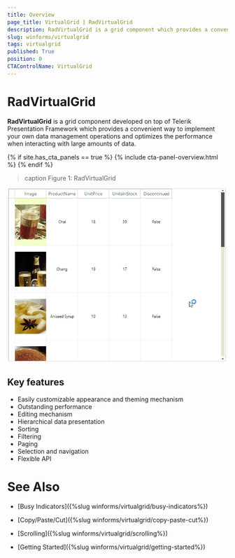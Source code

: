 ```yaml
---
title: Overview
page_title: VirtualGrid | RadVirtualGrid
description: RadVirtualGrid is a grid component which provides a convenient way to implement your own data management operations and optimizes the performance.
slug: winforms/virtualgrid
tags: virtualgrid
published: True
position: 0
CTAControlName: VirtualGrid
---
```


# RadVirtualGrid

__RadVirtualGrid__ is a grid component developed on top of Telerik Presentation Framework which provides a convenient way to implement your own data management operations and optimizes the performance when interacting with large amounts of data.

{% if site.has_cta_panels == true %}
{% include cta-panel-overview.html %}
{% endif %}

>caption Figure 1: RadVirtualGrid
 
![virtualgrid-overview 001](images/virtualgrid-overview001.gif)

## Key features

* Easily customizable appearance and theming mechanism
* Outstanding performance
* Editing mechanism
* Hierarchical data presentation
* Sorting
* Filtering
* Paging
* Selection and navigation
* Flexible API 

# See Also
* [Busy Indicators]({%slug winforms/virtualgrid/busy-indicators%})

* [Copy/Paste/Cut]({%slug winforms/virtualgrid/copy-paste-cut%})

* [Scrolling]({%slug winforms/virtualgrid/scrolling%})

* [Getting Started]({%slug winforms/virtualgrid/getting-started%})

